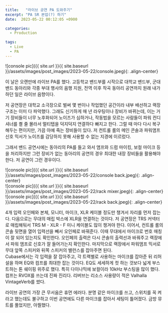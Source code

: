 ```yaml
---
title:   "라이브 공연 PA 도와주기"
excerpt: "PA SR 본업(?) 하기"
date:  2023-05-22 00:12:05 +0900

categories:
  - Production

tags:
  - Live
  - PA
---
```


![console pic]({{ site.url }}{{ site.baseurl }}/assets/images/post_images/2023-05-22/console.jpeg){: .align-center}

이 날은 오랜만에 라이브 PA를 했다. 고등학교 밴드부를 시작으로 대학교 밴드부, 군대 밴드 동아리와 각종 부대 행사의 음행 지원, 전역 이후 작곡 동아리 공연까지 원래 내가 하던 일은 라이브 음향이다.  

저 공연장은 대학교 소극장으로 벌써 몇 번이나 작업했던 공간이라 내부 배선하고 랙장 구조는 이미 다 파악했다. 그래도 신기하게 매 년 라우팅이나 장비가 바뀌는데, 이는 거기 장비들이 너무 노후화되어 노이즈가 심하거나, 작동법을 모르는 사람들이 파워 컨디셔너를 켤 줄 몰라서 멀티탭을 덕지덕지 연결하다 빠지고 한다. 그럴 때 마다 다시 복구해두는 편이지만, 가끔 아예 죽는 장비들이 있다. 저 컨트롤 룸의 메인 콘솔과 파워앰프 신호 믹서가 노이즈를 감당하지 못해 사용할 수 없는 지경에 이르렀다.  

그래서 밴드 공연시에는 동아리의 PA를 들고 와서 앰프와 드럼 마이킹, 보컬 마이크 등을 처리하지만 그런 장비가 없는 동아리의 공연의 경우 최대한 내장 장비들을 활용해야 한다. 저 공연이 그런 경우이다.  

![console pic]({{ site.url }}{{ site.baseurl }}/assets/images/post_images/2023-05-22/console back.jpeg){: .align-center}  
![console pic]({{ site.url }}{{ site.baseurl }}/assets/images/post_images/2023-05-22/rack mixer.jpeg){: .align-center}  
![console pic]({{ site.url }}{{ site.baseurl }}/assets/images/post_images/2023-05-22/rack back.jpeg){: .align-center}  

4개 입력 오인페와 본체, 모니터, 마이크, XLR 케이블 정도만 챙겨서 자리를 먼저 잡는다. 다음으로는 무대의 매립 박스에 XLR을 연결하는 것이다. 저 공연장은 TRS 커넥터로 매립해둬서 TRS M - XLR - F 미니 케이블도 많이 챙겨야 한다. 이어서, 컨트롤 룸의 콘솔 뒷면을 열어 입력선을 빼서 오인페로 바꿔준다. 이때 무대에서 마이크로 번호 매칭이 잘 되어 있는지도 확인한다. 오인페의 출력은 다시 콘솔의 출력선과 바꿔주고 랙장에서 파워 앰프로 신호가 잘 들어가는지 확인한다. 마지막으로 랙장에서 파워앰프 믹서로 무대 앞쪽 스피커와 뒤쪽 스피커의 밸런스를 잡아주면 된다.  
Cubase에서는 각 입력을 잘 잡아주고, 각 트랙별로 사용하는 마이크를 잡아준 뒤 리허설을 하며 EQ와 컴프를 최대한 잡는 것이다. EQ도 세세하게 컷 하는 것보다 넓게 부스트하는 톤 쉐이핑 위주로 했다. 특히 다이나믹에 보컬이라 10kHz 부스팅을 많이 했다. 컴프는 RVOX를 쓰는데 진짜 진리다. 리버브는 리소스 사용량이 적은 Valhalla VintageVerb를 썼다.  

라이브 공연의 가장 큰 무서움은 휴먼 에러다. 분명 같은 마이크를 쓰고, 스위치를 꼭 켜라고 했는데도 불구하고 이번 공연에도 다른 마이크를 잡아서 세팅이 틀어졌다. 금방 뮤트를 풀었지만, 아찔했다.  
